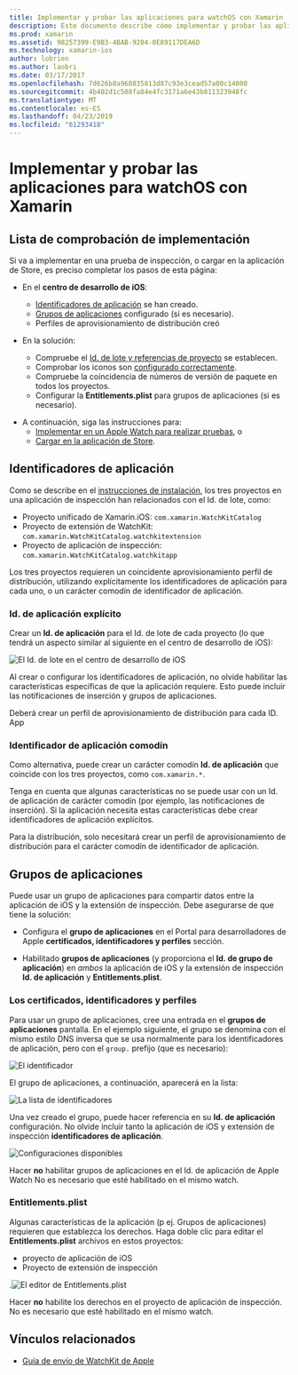 ```yaml
---
title: Implementar y probar las aplicaciones para watchOS con Xamarin
description: Este documento describe cómo implementar y probar las aplicaciones para watchOS con Xamarin. Proporciona una lista de comprobación de implementación, se analiza explícita y aplicación comodín identificadores y echa un vistazo a los grupos de aplicaciones.
ms.prod: xamarin
ms.assetid: 98257399-E9B3-4BAB-9204-0E89117DEA6D
ms.technology: xamarin-ios
author: lobrien
ms.author: laobri
ms.date: 03/17/2017
ms.openlocfilehash: 7d626b8a968835813d87c93e3cead57a00c14000
ms.sourcegitcommit: 4b402d1c508fa84e4fc3171a6e43b811323948fc
ms.translationtype: MT
ms.contentlocale: es-ES
ms.lasthandoff: 04/23/2019
ms.locfileid: "61293418"
---
```

# <a name="deploying-and-testing-watchos-apps-with-xamarin"></a>Implementar y probar las aplicaciones para watchOS con Xamarin

## <a name="deployment-checklist"></a>Lista de comprobación de implementación

Si va a implementar en una prueba de inspección, o cargar en la aplicación de Store, es preciso completar los pasos de esta página:

- En el **centro de desarrollo de iOS**:
  - [Identificadores de aplicación](#App_IDs) se han creado.
  - [Grupos de aplicaciones](#App_Groups) configurado (si es necesario).
  - Perfiles de aprovisionamiento de distribución creó

- En la solución:

  - Compruebe el [Id. de lote y referencias de proyecto](~/ios/watchos/get-started/installation.md) se establecen.
  - Comprobar los iconos son [configurado correctamente](~/ios/watchos/app-fundamentals/icons.md).
  - Compruebe la coincidencia de números de versión de paquete en todos los proyectos.
  - Configurar la **Entitlements.plist** para grupos de aplicaciones (si es necesario).

* A continuación, siga las instrucciones para:
  - [Implementar en un Apple Watch para realizar pruebas](~/ios/watchos/deploy-test/device.md), o
  - [Cargar en la aplicación de Store](~/ios/watchos/deploy-test/appstore.md).

<a name="App_IDs"/>

## <a name="app-ids"></a>Identificadores de aplicación

Como se describe en el [instrucciones de instalación](~/ios/watchos/get-started/installation.md), los tres proyectos en una aplicación de inspección han relacionados con el Id. de lote, como:

- Proyecto unificado de Xamarin.iOS: `com.xamarin.WatchKitCatalog`
- Proyecto de extensión de WatchKit: `com.xamarin.WatchKitCatalog.watchkitextension`
- Proyecto de aplicación de inspección: `com.xamarin.WatchKitCatalog.watchkitapp`

Los tres proyectos requieren un coincidente aprovisionamiento perfil de distribución, utilizando explícitamente los identificadores de aplicación para cada uno, o un carácter comodín de identificador de aplicación.

### <a name="explicit-app-ids"></a>Id. de aplicación explícito

Crear un **Id. de aplicación** para el Id. de lote de cada proyecto (lo que tendrá un aspecto similar al siguiente en el centro de desarrollo de iOS):

![El Id. de lote en el centro de desarrollo de iOS](images/appids-specific-sml.png)

Al crear o configurar los identificadores de aplicación, no olvide habilitar las características específicas de que la aplicación requiere. Esto puede incluir las notificaciones de inserción y grupos de aplicaciones.

Deberá crear un perfil de aprovisionamiento de distribución para cada ID. App

### <a name="wildcard-app-id"></a>Identificador de aplicación comodín

Como alternativa, puede crear un carácter comodín **Id. de aplicación** que coincide con los tres proyectos, como `com.xamarin.*`.

Tenga en cuenta que algunas características no se puede usar con un Id. de aplicación de carácter comodín (por ejemplo, las notificaciones de inserción). Si la aplicación necesita estas características debe crear identificadores de aplicación explícitos.

Para la distribución, solo necesitará crear un perfil de aprovisionamiento de distribución para el carácter comodín de identificador de aplicación.

<a name="App_Groups" />

## <a name="app-groups"></a>Grupos de aplicaciones

Puede usar un grupo de aplicaciones para compartir datos entre la aplicación de iOS y la extensión de inspección. Debe asegurarse de que tiene la solución:

- Configura el **grupo de aplicaciones** en el Portal para desarrolladores de Apple **certificados, identificadores y perfiles** sección.

- Habilitado **grupos de aplicaciones** (y proporciona el **Id. de grupo de aplicación**) en *ambos* la aplicación de iOS y la extensión de inspección **Id. de aplicación** y  **Entitlements.plist**.

### <a name="certificates-identifiers--profiles"></a>Los certificados, identificadores y perfiles

Para usar un grupo de aplicaciones, cree una entrada en el **grupos de aplicaciones** pantalla. En el ejemplo siguiente, el grupo se denomina con el mismo estilo DNS inversa que se usa normalmente para los identificadores de aplicación, pero con el `group.` prefijo (que es necesario):

![El identificador](images/appgroups-new-sml.png)

El grupo de aplicaciones, a continuación, aparecerá en la lista:

![La lista de identificadores](images/appgroups-setup-sml.png)

Una vez creado el grupo, puede hacer referencia en su **Id. de aplicación** configuración. No olvide incluir tanto la aplicación de iOS y extensión de inspección **identificadores de aplicación**.

![Configuraciones disponibles](images/appgroups-sml.png)

Hacer **no** habilitar grupos de aplicaciones en el Id. de aplicación de Apple Watch No es necesario que esté habilitado en el mismo watch.

### <a name="entitlementsplist"></a>Entitlements.plist

Algunas características de la aplicación (p ej. Grupos de aplicaciones) requieren que establezca los derechos.
Haga doble clic para editar el **Entitlements.plist** archivos en estos proyectos:

- proyecto de aplicación de iOS
- Proyecto de extensión de inspección

.![El editor de Entitlements.plist](images/entitlements-plist-sml.png)

Hacer **no** habilite los derechos en el proyecto de aplicación de inspección. No es necesario que esté habilitado en el mismo watch.

## <a name="related-links"></a>Vínculos relacionados

- [Guía de envío de WatchKit de Apple](https://developer.apple.com/app-store/watch/)
